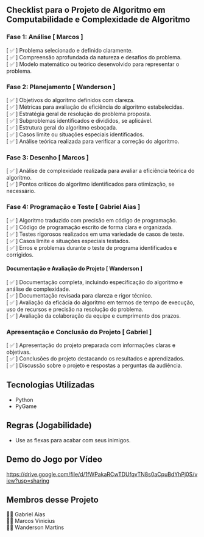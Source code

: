 

## Checklist para o Projeto de Algoritmo em Computabilidade e Complexidade de Algoritmo

### Fase 1: Análise [ Marcos ] 

[ ✅ ] Problema selecionado e definido claramente.  
[ ✅ ]  Compreensão aprofundada da natureza e desafios do problema.  
[ ✅ ] Modelo matemático ou teórico desenvolvido para representar o problema.  

### Fase 2: Planejamento [ Wanderson ] 

 [ ✅ ] Objetivos do algoritmo definidos com clareza.  
 [ ✅ ] Métricas para avaliação de eficiência do algoritmo estabelecidas.  
 [ ✅ ] Estratégia geral de resolução do problema proposta.  
 [ ✅ ] Subproblemas identificados e divididos, se aplicável.  
 [ ✅ ] Estrutura geral do algoritmo esboçada.  
 [ ✅ ] Casos limite ou situações especiais identificados.  
 [ ✅ ] Análise teórica realizada para verificar a correção do algoritmo.  
 
 ### Fase 3: Desenho [ Marcos ] 

 [ ✅ ] Análise de complexidade realizada para avaliar a eficiência teórica do algoritmo.  
 [ ✅ ] Pontos críticos do algoritmo identificados para otimização, se necessário.  

### Fase 4: Programação e Teste [ Gabriel Aias ] 

[ ✅ ] Algoritmo traduzido com precisão em código de programação.  
[ ✅ ] Código de programação escrito de forma clara e organizada.  
[ ✅ ]  Testes rigorosos realizados em uma variedade de casos de teste.  
[ ✅ ] Casos limite e situações especiais testados.  
[ ✅ ] Erros e problemas durante o teste de programa identificados e corrigidos.  

#### Documentação e Avaliação do Projeto [ Wanderson ] 

 [ ✅ ] Documentação completa, incluindo especificação do algoritmo e análise de complexidade.  
 [ ✅ ] Documentação revisada para clareza e rigor técnico.  
 [ ✅ ] Avaliação da eficácia do algoritmo em termos de tempo de execução, uso de recursos e precisão na resolução do problema.  
 [ ✅ ] Avaliação da colaboração da equipe e cumprimento dos prazos.

### Apresentação e Conclusão do Projeto [ Gabriel ] 
[ ✅ ] Apresentação do projeto preparada com informações claras e objetivas.  
[ ✅ ] Conclusões do projeto destacando os resultados e aprendizados.  
[ ✅ ] Discussão sobre o projeto e respostas a perguntas da audiência.

## Tecnologias Utilizadas
- Python
- PyGame

## Regras (Jogabilidade)
- Use as flexas para acabar com seus inimigos.

## Demo do Jogo por Vídeo
https://drive.google.com/file/d/1fWPakaRCwTDUfqvTN8s0aCpuBdYhPj0S/view?usp=sharing

## Membros desse Projeto
🙎‍♂ Gabriel Aias  
🙎‍♂ Marcos Vinicius  
🙎‍♂ Wanderson Martins  
